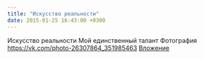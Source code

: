 ```yaml
---
title: "Искусство реальности"
date: 2015-01-25 16:43:00 +0300
---
```


Искусство реальности
Мой единственный талант
Фотография
<a class="vk-attach" href="https://vk.com/photo-26307864_351985463">https://vk.com/photo-26307864_351985463</a>
<a class="vk-attach" href="https://vk.com/photo-26307864_351985463">Вложение</a>
